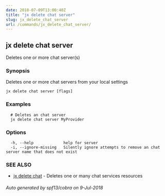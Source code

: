 ```yaml
---
date: 2018-07-09T13:00:40Z
title: "jx delete chat server"
slug: jx_delete_chat_server
url: /commands/jx_delete_chat_server/
---
```

## jx delete chat server

Deletes one or more chat server(s)

### Synopsis

Deletes one or more chat servers from your local settings

```
jx delete chat server [flags]
```

### Examples

```
  # Deletes an chat server
  jx delete chat server MyProvider
```

### Options

```
  -h, --help             help for server
  -i, --ignore-missing   Silently ignore attempts to remove an chat server name that does not exist
```

### SEE ALSO

* [jx delete chat](/commands/jx_delete_chat/)	 - Deletes one or many chat services resources

###### Auto generated by spf13/cobra on 9-Jul-2018
